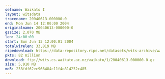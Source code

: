 ```yaml
---
setname: Waikato I
layout: witsdata
tracename: 20040613-000000-0
end: Mon Jun 14 12:00:00 2004
originalname: 20040613-000000-0
gzsize: 2,070 MB
len: 24:00:00
start: Sun Jun 13 12:00:01 2004
totalwirelen: 33,819 MB
ripedownload: https://data-repository.ripe.net/datasets/wits-archive/waikato/1/20040613-000000-0.gz
pkts: 82 million
download: ftp://wits.cs.waikato.ac.nz/waikato/1/20040613-000000-0.gz
size: 5,910 MB
md5: 253fdf62ec966484c11f4e814252c485
---
```

